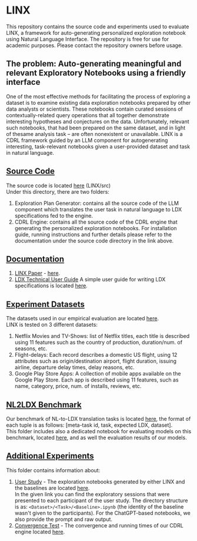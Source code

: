 # LINX
This repository contains the source code and experiments used to evaluate LINX, a framework for auto-generating personalized exploration notebook using Natural Language Interface. 
The repository is free for use for academic purposes. Please contact the repository owners before usage.

## The problem: Auto-generating meaningful and relevant Exploratory Notebooks using a friendly interface
One of the most effective methods for facilitating the process of exploring a dataset is to examine existing data exploration notebooks prepared by other data analysts or scientists. These notebooks contain curated sessions of contextually-related query operations that all together demonstrate interesting hypotheses and conjectures on the data. Unfortunately, relevant such notebooks, that had been prepared on the same dataset, and in light of thesame analysis task – are often nonexistent or unavailable. LINX is a CDRL framework guided by an LLM component for autogenerating interesting, task-relevant notebooks given a user-provided dataset and task in natural language.  

## [Source Code](src)
The source code is located [here](src) (LINX/src) <br/>
Under this directory, there are two folders:
1. Exploration Plan Generator: contains all the source code of the LLM component which translates the user task in natural language to LDX specifications fed to the engine.
2. CDRL Engine: contains all the source code of the CDRL engine that generating the personalized exploration notebooks.
For installation guide, running instructions and further details please refer to the 
documentation under the source code directory in the link above.

## [Documentation](documentation)
1. [LINX Paper](documentation/LINX_Full_Paper.pdf) -  [here](documentation/LINX_Full_Paper.pdf).
2. [LDX Technical User Guide](documentation/LDX_User_Guide.pdf)
A simple user guide for writing LDX specifications is located [here](documentation/LDX_User_Guide.pdf). <br/>

## [Experiment Datasets](datasets)
The datasets used in our empirical evaluation are located [here](datasets). <br/>
LINX is tested on 3 different datasets:
1. Netflix Movies and TV-Shows: list of Netflix titles, each title is described using 11 features such as the country of production, duration/num. of seasons, etc.
2. Flight-delays: Each record describes a domestic US flight, using 12 attributes such as origin/destination airport, flight duration, issuing airline, departure delay times, delay reasons, etc.
3. Google Play Store Apps: A collection of mobile apps available on the Google Play Store. Each app is described using 11 features, such as name, category, price, num. of installs, reviews, etc.

## [NL2LDX Benchmark](nl2ldx_benchmark)
Our benchmark of NL-to-LDX translation tasks is located [here](<nl2ldx_benchmark/NL2LDX-benchmark.json>), the format of each tuple is as follows: [meta-task id, task, expected LDX, dataset]. <br/>
This folder includes also a dedicated notebook for evaluating models on this benchmark, located [here](<nl2ldx_benchmark/evaulation/evaluation_notebook.ipynb>), 
and as well the evaluation results of our models.

## [Additional Experiments](additional_experiments)
This folder contains information about:
1. [User Study](additional_experiments/user_study) - The exploration notebooks generated by either LINX and the baselines are located [here](additional_experiments/user_study). <br/>
In the given link you can find the exploratory sessions that were presented to each participant of the user study.
The directory structure is as: `<Dataset>/<Task>/<Baseline>.ipynb` (the identity of the baseline wasn't given to the participants).
For the ChatGPT-based notebooks, we also provide the prompt and raw output. 
2. [Convergence Test](additional_experiments/convergence) - The convergence and running times of our CDRL engine located [here](additional_experiments/convergence).


